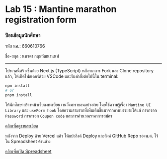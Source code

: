 # Lab 15 : Mantine marathon registration form

### ป้อนข้อมูลนักศึกษา

รหัส นศ.: 660610766

ชื่อ-สกุล : นพรดา กฤษวัฒนานนท์

---

โปรเจคนี้สร้างขึ้นด้วย Next.js (TypeScript)
หลังจากการ Fork และ Clone repository แล้ว, ให้เปิดโฟลเดอร์ด้วย VSCode และรันคำสั่งต่อไปนี้ใน terminal:

```bash
npm install
# or
pnpm install
```

ให้นักศึกษาสร้างหน้าเว็บลงทะเบียนงานวิ่งมาราธอนอย่างง่าย โดยใช้ความรู้เรื่อง `Mantine UI Library` และ `useForm hook` โดยความสามารถที่เพิ่มเติมขึ้นมาจากคาบบรรยายได้แก่ การกรอก `Password` การกรอก `Coupon code` และการคำนวณราคาการสมัคร

[คลิกเพื่อดูรายละเอียด](https://o365cmu-my.sharepoint.com/:b:/g/personal/dome_potikanond_cmu_ac_th/Ef27GcFXIdhGsiGPd3WzAjoBmI3pu6oh49fQlaMEap3O4w?e=cWyqN2)

หลังจาก Deploy ด้วย Vercel แล้ว ให้แปะลิงค์ Deploy และลิงค์ GitHub Repo ของน.ศ. ไว้ใน Spreadsheet ด้านล่าง

[คลิกเพื่อเปิด Spreadsheet](https://o365cmu-my.sharepoint.com/:x:/g/personal/dome_potikanond_cmu_ac_th/EfmPM2Wz7OZAiAn23yVwzKwBacdSRIyVOhMjqTMzrHohMg?e=gWuUzE)
